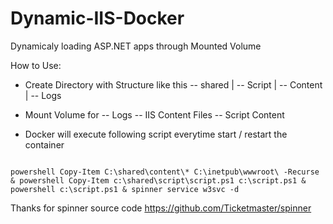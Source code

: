 # Dynamic-IIS-Docker
Dynamicaly loading ASP.NET apps through Mounted Volume

How to Use:
- Create Directory with Structure like this
-- shared
   |
   -- Script
   |
   -- Content
   |
   -- Logs

- Mount Volume for
-- Logs
-- IIS Content Files
-- Script Content

- Docker will execute following script everytime start / restart the container 
<code>
powershell Copy-Item C:\shared\content\* C:\inetpub\wwwroot\ -Recurse & powershell Copy-Item c:\shared\script\script.ps1 c:\script.ps1 & powershell c:\script.ps1 & spinner service w3svc -d
</code>

Thanks for spinner source code <url>https://github.com/Ticketmaster/spinner</url>